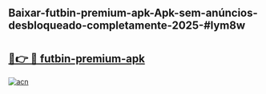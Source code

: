 ## Baixar-futbin-premium-apk-Apk-sem-anúncios-desbloqueado-completamente-2025-#lym8w

# <h2><a href="https://ainizakaria.my?title=futbin-premium-apk&ref=22M">🔗👉 🔴 futbin-premium-apk</a></h2>

[![acn](https://github.com/user-attachments/assets/0f9c940e-d8b0-45ae-aac7-cd30a18b3e1c)](https://ainizakaria.my?title=futbin-premium-apk&ref=22M)

